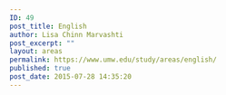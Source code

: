 ```yaml
---
ID: 49
post_title: English
author: Lisa Chinn Marvashti
post_excerpt: ""
layout: areas
permalink: https://www.umw.edu/study/areas/english/
published: true
post_date: 2015-07-28 14:35:20
---
```


<!-- Types Custom Fields: -->

<!-- End Types Custom Fields -->